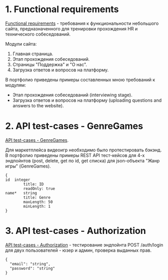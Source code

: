 # 1. Functional requirements

[Functional requirements](https://github.com/nastyaist/portfolio/tree/main/Functional%20requirements) - требования к функциональности небольшого сайта, предназначенного для тренировки прохождения HR и технического собеседований.

Модули сайта:
1) Главная страница.
2) Этап прохождения собеседований.
3) Страницы "Поддержка" и "О нас".
4) Загрузка ответов и вопросов на платформу.

В портфолио приведены примеры составленных мною требований к модулям:
- Этап прохождения собеседований (interviewing stage).
- Загрузка ответов и вопросов на платформу (uploading questions and answers to the website).


# 2. API test-cases - GenreGames

[API test-cases - GenreGames](https://github.com/nastyaist/portfolio/tree/main/API%20test-cases%20-%20GenreGames).

Для маркетплейса видеоигр необходимо было протестировать бэкэнд. В портфолио приведены примеры REST API тест-кейсов для 4-х эндпойнтов (post, delete, get по id, get списка) для json-объекта "Жанр игры" (GenreGames).
```
{
id	integer
        title: ID
        readOnly: true
name*	string
        title: Genre
        maxLength: 50
        minLength: 1
}
```

# 3. API test-cases - Authorization

[API test-cases - Authorization](https://github.com/nastyaist/portfolio/tree/main/API%20test-cases%20-%20Authorization) - тестирование эндпойнта POST /auth/login для двух пользователей - юзер и админ, проверка выданных прав.
```
{
  "email": "string",
  "password": "string"
}
```
